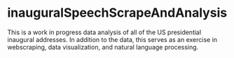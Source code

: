# inauguralSpeechScrapeAndAnalysis

This is a work in progress data analysis of all of the US presidential inaugural addresses. In addition to the data, this serves as an exercise in webscraping, data visualization, and natural language processing. 
